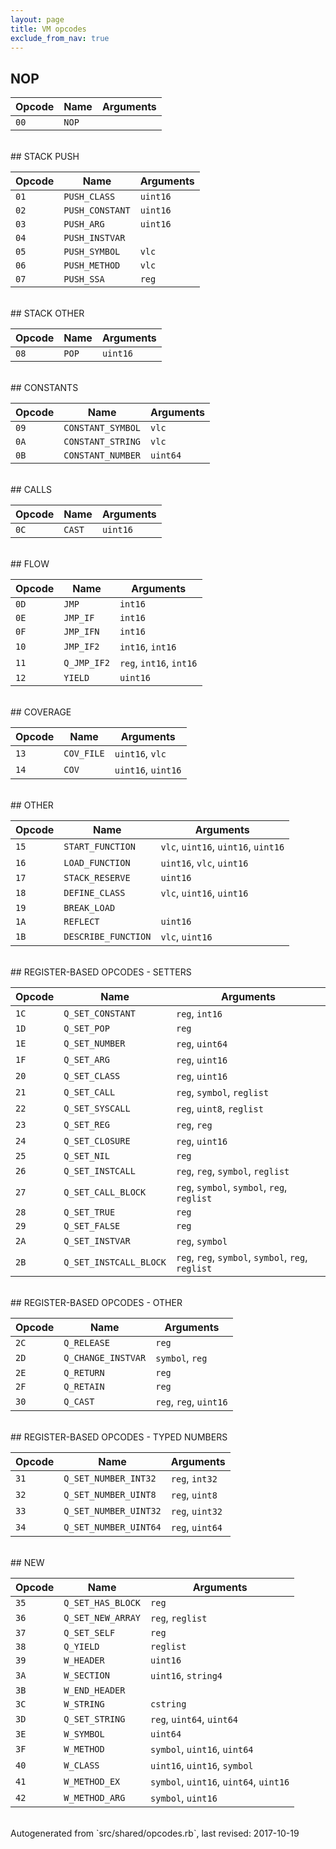 ```yaml
---
layout: page
title: VM opcodes
exclude_from_nav: true
---
```


## NOP

|Opcode |Name    |Arguments|
|-------|--------|---------|
|`00`|`NOP`||

<br>
## STACK PUSH

|Opcode |Name    |Arguments|
|-------|--------|---------|
|`01`|`PUSH_CLASS`|`uint16`|
|`02`|`PUSH_CONSTANT`|`uint16`|
|`03`|`PUSH_ARG`|`uint16`|
|`04`|`PUSH_INSTVAR`||
|`05`|`PUSH_SYMBOL`|`vlc`|
|`06`|`PUSH_METHOD`|`vlc`|
|`07`|`PUSH_SSA`|`reg`|

<br>
## STACK OTHER

|Opcode |Name    |Arguments|
|-------|--------|---------|
|`08`|`POP`|`uint16`|

<br>
## CONSTANTS

|Opcode |Name    |Arguments|
|-------|--------|---------|
|`09`|`CONSTANT_SYMBOL`|`vlc`|
|`0A`|`CONSTANT_STRING`|`vlc`|
|`0B`|`CONSTANT_NUMBER`|`uint64`|

<br>
## CALLS

|Opcode |Name    |Arguments|
|-------|--------|---------|
|`0C`|`CAST`|`uint16`|

<br>
## FLOW

|Opcode |Name    |Arguments|
|-------|--------|---------|
|`0D`|`JMP`|`int16`|
|`0E`|`JMP_IF`|`int16`|
|`0F`|`JMP_IFN`|`int16`|
|`10`|`JMP_IF2`|`int16`, `int16`|
|`11`|`Q_JMP_IF2`|`reg`, `int16`, `int16`|
|`12`|`YIELD`|`uint16`|

<br>
## COVERAGE

|Opcode |Name    |Arguments|
|-------|--------|---------|
|`13`|`COV_FILE`|`uint16`, `vlc`|
|`14`|`COV`|`uint16`, `uint16`|

<br>
## OTHER

|Opcode |Name    |Arguments|
|-------|--------|---------|
|`15`|`START_FUNCTION`|`vlc`, `uint16`, `uint16`, `uint16`|
|`16`|`LOAD_FUNCTION`|`uint16`, `vlc`, `uint16`|
|`17`|`STACK_RESERVE`|`uint16`|
|`18`|`DEFINE_CLASS`|`vlc`, `uint16`, `uint16`|
|`19`|`BREAK_LOAD`||
|`1A`|`REFLECT`|`uint16`|
|`1B`|`DESCRIBE_FUNCTION`|`vlc`, `uint16`|

<br>
## REGISTER-BASED OPCODES - SETTERS

|Opcode |Name    |Arguments|
|-------|--------|---------|
|`1C`|`Q_SET_CONSTANT`|`reg`, `int16`|
|`1D`|`Q_SET_POP`|`reg`|
|`1E`|`Q_SET_NUMBER`|`reg`, `uint64`|
|`1F`|`Q_SET_ARG`|`reg`, `uint16`|
|`20`|`Q_SET_CLASS`|`reg`, `uint16`|
|`21`|`Q_SET_CALL`|`reg`, `symbol`, `reglist`|
|`22`|`Q_SET_SYSCALL`|`reg`, `uint8`, `reglist`|
|`23`|`Q_SET_REG`|`reg`, `reg`|
|`24`|`Q_SET_CLOSURE`|`reg`, `uint16`|
|`25`|`Q_SET_NIL`|`reg`|
|`26`|`Q_SET_INSTCALL`|`reg`, `reg`, `symbol`, `reglist`|
|`27`|`Q_SET_CALL_BLOCK`|`reg`, `symbol`, `symbol`, `reg`, `reglist`|
|`28`|`Q_SET_TRUE`|`reg`|
|`29`|`Q_SET_FALSE`|`reg`|
|`2A`|`Q_SET_INSTVAR`|`reg`, `symbol`|
|`2B`|`Q_SET_INSTCALL_BLOCK`|`reg`, `reg`, `symbol`, `symbol`, `reg`, `reglist`|

<br>
## REGISTER-BASED OPCODES - OTHER

|Opcode |Name    |Arguments|
|-------|--------|---------|
|`2C`|`Q_RELEASE`|`reg`|
|`2D`|`Q_CHANGE_INSTVAR`|`symbol`, `reg`|
|`2E`|`Q_RETURN`|`reg`|
|`2F`|`Q_RETAIN`|`reg`|
|`30`|`Q_CAST`|`reg`, `reg`, `uint16`|

<br>
## REGISTER-BASED OPCODES - TYPED NUMBERS

|Opcode |Name    |Arguments|
|-------|--------|---------|
|`31`|`Q_SET_NUMBER_INT32`|`reg`, `int32`|
|`32`|`Q_SET_NUMBER_UINT8`|`reg`, `uint8`|
|`33`|`Q_SET_NUMBER_UINT32`|`reg`, `uint32`|
|`34`|`Q_SET_NUMBER_UINT64`|`reg`, `uint64`|

<br>
## NEW

|Opcode |Name    |Arguments|
|-------|--------|---------|
|`35`|`Q_SET_HAS_BLOCK`|`reg`|
|`36`|`Q_SET_NEW_ARRAY`|`reg`, `reglist`|
|`37`|`Q_SET_SELF`|`reg`|
|`38`|`Q_YIELD`|`reglist`|
|`39`|`W_HEADER`|`uint16`|
|`3A`|`W_SECTION`|`uint16`, `string4`|
|`3B`|`W_END_HEADER`||
|`3C`|`W_STRING`|`cstring`|
|`3D`|`Q_SET_STRING`|`reg`, `uint64`, `uint64`|
|`3E`|`W_SYMBOL`|`uint64`|
|`3F`|`W_METHOD`|`symbol`, `uint16`, `uint64`|
|`40`|`W_CLASS`|`uint16`, `uint16`, `symbol`|
|`41`|`W_METHOD_EX`|`symbol`, `uint16`, `uint64`, `uint16`|
|`42`|`W_METHOD_ARG`|`symbol`, `uint16`|

<br>
Autogenerated from `src/shared/opcodes.rb`, last revised: 2017-10-19
